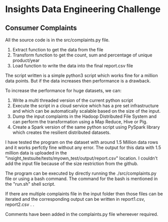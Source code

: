 # Insights Data Engineering Challenge

## Consumer Complaints
All the source code is in the src/complaints.py file.
1. Extract function to get the data from the file
2. Transform function to get the count, sum and percentage of unique product/year 
3. Load function to write the data into the final report.csv file

The script written is a simple python3 script which works fine for a million data points. But if the data increases then performance is a drawback. 

To increase the performance for huge datasets, we can:
1. Write a multi threaded version of the current python script
1. Execute the script in a cloud service which has a pre set infrastructure and which can be automatically scalable based on the size of the input. 
1. Dump the input complaints in the Hadoop Distributed File System and can perform the transformation using a Map Reduce, Hive or Pig.
1. Create a Spark version of the same python script using PySpark library which creates the resilient distributed datasets.

I have tested the program on the dataset with around 1.5 Million data rows and it works perfctly fine without any error. The output for this data with 1.5 million data is uploaded in the "insight_testsuite/tests/myown_test/output/report.csv" location. I couldn't add the input file because of the size restriction from the github.

The program can be executed by directly running the ./src/complaints.py file or using a bash command. The command for the bash is mentioned in the "run.sh" shell script.

If there are multiple complaints file in the input folder then those files can be iterated and the corresponding output can be written in report1.csv, report2.csv . . 


Comments have been added in the complaints.py file whereever required.
